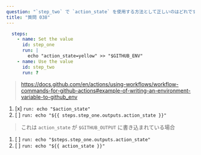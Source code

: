 ```yaml
---
question: "`step_two` で `action_state` を使用する方法として正しいのはどれですか？"
title: "質問 038"
---
```


```yaml
  steps:
    - name: Set the value
      id: step_one
      run: |
        echo "action_state=yellow" >> "$GITHUB_ENV"
    - name: Use the value
      id: step_two
      run: ?
```
> https://docs.github.com/en/actions/using-workflows/workflow-commands-for-github-actions#example-of-writing-an-environment-variable-to-github_env
1. [x] `run: echo "$action_state"`
1. [ ] `run: echo "${{ steps.step_one.outputs.action_state }}"`
> これは `action_state` が `$GITHUB_OUTPUT` に書き込まれている場合
1. [ ] `run: echo "$steps.step_one.outputs.action_state"`
1. [ ] `run: echo "${{ action_state }}"`